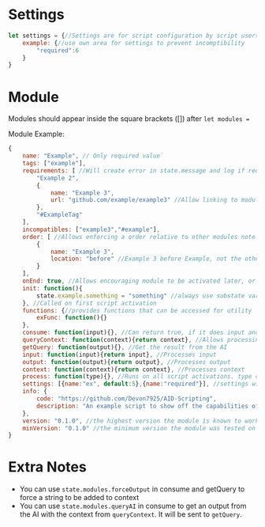 # Settings
```js
let settings = {//Settings are for script configuration by script users ex. setting prefix for commands
	example: {//use own area for settings to prevent incomptibility
		"required":6
	}
}
```
# Module
Modules should appear inside the square brackets ([]) after `let modules = `

Module Example:
```js
{
	name: "Example", // Only required value`
	tags: ["example"],
	requirements: [ //Will create error in state.message and log if required modules are not included
		"Example 2",
		{
			name: "Example 3",
			url: "github.com/example/example3" //Allow linking to module in error
		},
		"#ExampleTag"
	],
	incompatibles: ["example3","#example"],
	order: [ //Allows enforcing a order relative to other modules note these modules don't have to be requirements
		{
			name: "Example 3",
			location: "before" //Example 3 before Example, not the other way around
		}
	],
	onEnd: true, //Allows encouraging module to be activated later, or earlier if false, is ignored if any modules in order exist
	init: function(){
		state.example.something = "something" //always use substate variable to prevent conflicts
	}, //Called on first script activation
	functions: {//provides functions that can be accessed for utility
		exFunc: function(){}
	},
	consume: function(input){}, //Can return true, if it does input and output will be made empty and input scripts won't run. If it returns false, it shouldn't do anything
	queryContext: function(context){return context}, //Allows processing the context when doing an AI query
	getQuery: function(output){}, //Get the result from the AI
	input: function(input){return input}, //Processes input
	output: function(output){return output}, //Processes output
	context: function(context){return context}, //Processes context
	process: function(type){}, //Runs on all script activations. type can be "input", "output", or "context"
	settings: [{name:"ex", default:5},{name:"required"}], //settings without a default are required and will throw an error if not included
	info: {
		code: "https://github.com/Devon7925/AID-Scripting",
		description: "An example script to show off the capabilities of modules" // doesn't do anything on its own, but can be used by other scripts
	},
	version: "0.1.0", //the highest version the module is known to work on
	minVersion: "0.1.0" //the minimum version the module was tested on
}
```

# Extra Notes
* You can use `state.modules.forceOutput` in consume and getQuery to force a string to be added to context
* You can use `state.modules.queryAI` in consume to get an output from the AI with the context from `queryContext`. It will be sent to `getQuery`.
